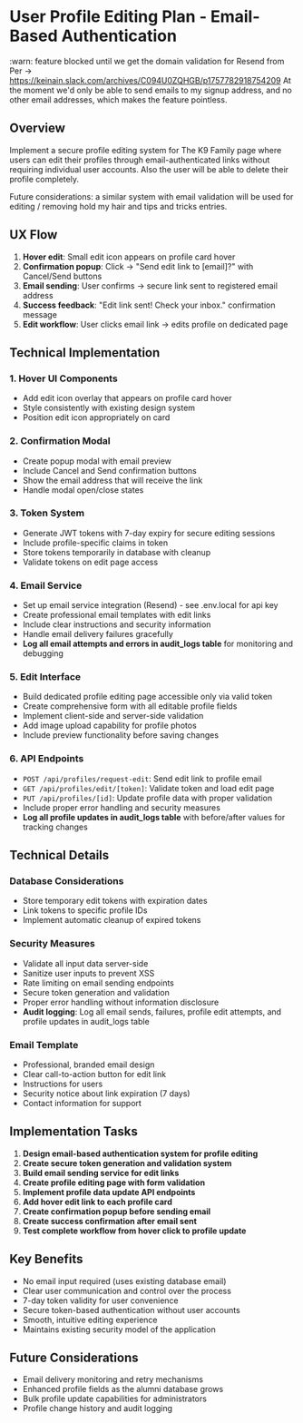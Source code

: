 # User Profile Editing Plan - Email-Based Authentication

:warn: feature blocked until we get the domain validation for Resend from Per -> https://keinain.slack.com/archives/C094U0ZQHGB/p1757782918754209
At the moment we'd only be able to send emails to my signup address, and no other email addresses, which makes the feature pointless. 

## Overview
Implement a secure profile editing system for The K9 Family page where users can edit their profiles through email-authenticated links without requiring individual user accounts. Also the user will be able to delete their profile completely. 

Future considerations: a similar system with email validation will be used for editing / removing hold my hair and tips and tricks entries. 

## UX Flow
1. **Hover edit**: Small edit icon appears on profile card hover
2. **Confirmation popup**: Click → "Send edit link to [email]?" with Cancel/Send buttons
3. **Email sending**: User confirms → secure link sent to registered email address
4. **Success feedback**: "Edit link sent! Check your inbox." confirmation message
5. **Edit workflow**: User clicks email link → edits profile on dedicated page

## Technical Implementation

### 1. Hover UI Components
- Add edit icon overlay that appears on profile card hover
- Style consistently with existing design system
- Position edit icon appropriately on card

### 2. Confirmation Modal
- Create popup modal with email preview
- Include Cancel and Send confirmation buttons
- Show the email address that will receive the link
- Handle modal open/close states

### 3. Token System
- Generate JWT tokens with 7-day expiry for secure editing sessions
- Include profile-specific claims in token
- Store tokens temporarily in database with cleanup
- Validate tokens on edit page access

### 4. Email Service
- Set up email service integration (Resend) - see .env.local for api key
- Create professional email templates with edit links
- Include clear instructions and security information
- Handle email delivery failures gracefully
- **Log all email attempts and errors in audit_logs table** for monitoring and debugging

### 5. Edit Interface
- Build dedicated profile editing page accessible only via valid token
- Create comprehensive form with all editable profile fields
- Implement client-side and server-side validation
- Add image upload capability for profile photos
- Include preview functionality before saving changes

### 6. API Endpoints
- `POST /api/profiles/request-edit`: Send edit link to profile email
- `GET /api/profiles/edit/[token]`: Validate token and load edit page
- `PUT /api/profiles/[id]`: Update profile data with proper validation
- Include proper error handling and security measures
- **Log all profile updates in audit_logs table** with before/after values for tracking changes

## Technical Details

### Database Considerations
- Store temporary edit tokens with expiration dates
- Link tokens to specific profile IDs
- Implement automatic cleanup of expired tokens

### Security Measures
- Validate all input data server-side
- Sanitize user inputs to prevent XSS
- Rate limiting on email sending endpoints
- Secure token generation and validation
- Proper error handling without information disclosure
- **Audit logging**: Log all email sends, failures, profile edit attempts, and profile updates in audit_logs table

### Email Template
- Professional, branded email design
- Clear call-to-action button for edit link
- Instructions for users
- Security notice about link expiration (7 days)
- Contact information for support

## Implementation Tasks

1. **Design email-based authentication system for profile editing**
2. **Create secure token generation and validation system**
3. **Build email sending service for edit links**
4. **Create profile editing page with form validation**
5. **Implement profile data update API endpoints**
6. **Add hover edit link to each profile card**
7. **Create confirmation popup before sending email**
8. **Create success confirmation after email sent**
9. **Test complete workflow from hover click to profile update**

## Key Benefits
- No email input required (uses existing database email)
- Clear user communication and control over the process
- 7-day token validity for user convenience
- Secure token-based authentication without user accounts
- Smooth, intuitive editing experience
- Maintains existing security model of the application

## Future Considerations
- Email delivery monitoring and retry mechanisms
- Enhanced profile fields as the alumni database grows
- Bulk profile update capabilities for administrators
- Profile change history and audit logging